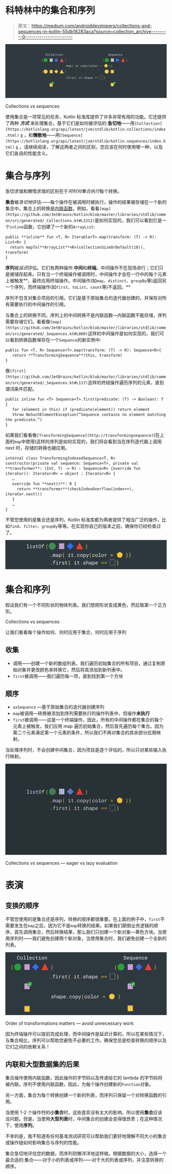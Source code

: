 # 科特林中的集合和序列

> 原文：<https://medium.com/androiddevelopers/collections-and-sequences-in-kotlin-55db18283aca?source=collection_archive---------0----------------------->

![](img/9ba06927c89a1359b18d24bf055b14b4.png)

Collections vs sequences

使用集合是一项常见的任务，Kotlin 标准库提供了许多非常有用的功能。它还提供了两种 ***方式*** 来处理集合，基于它们是如何被评估的:**急切地**——用`[Collection](https://kotlinlang.org/api/latest/jvm/stdlib/kotlin.collections/index.html)` [s](https://kotlinlang.org/api/latest/jvm/stdlib/kotlin.collections/index.html) ，和**懒散地**——用`[Sequence](https://kotlinlang.org/api/latest/jvm/stdlib/kotlin.sequences/index.html)` [s](https://kotlinlang.org/api/latest/jvm/stdlib/kotlin.sequences/index.html) 。请继续阅读，了解这两者之间的区别，您应该在何时使用哪一种，以及它们各自的性能含义。

# 集合与序列

急切求值和懒惰求值的区别在于*何时对集合执行*每个转换。

**集合**被*急切地*评估——每个操作在被调用时被执行，操作的结果被存储在一个新的集合中。集合上的转换是[内联函数](https://kotlinlang.org/docs/reference/inline-functions.html)。例如，看看`[map](https://github.com/JetBrains/kotlin/blob/master/libraries/stdlib/common/src/generated/_Collections.kt#L1312)`是如何实现的，我们可以看到它是一个`inline`函数，它创建了一个新的`ArrayList`:

```
public **inline** fun <T, R> Iterable<T>.map(transform: (T) -> R): List<R> {
  return mapTo(**ArrayList**<R>(collectionSizeOrDefault(10)), transform)
}
```

**序列**被*延迟*评估。它们有两种操作:**中间**和**终端**。中间操作不在现场进行；它们只是被储存起来。只有当一个终端操作被调用时，中间操作才会在一行中的每个元素上被触发**，最终应用终端操作。中间操作(如`map`、`distinct`、`groupBy`等)返回另一个序列，而终端操作(如`first`、`toList`、`count`等)不返回。**

序列不包含对集合项目的引用。它们是基于原始集合的迭代器创建的，并保存对所有需要执行的中间操作的引用。

与集合上的转换不同，序列上的中间转换不是内联函数—内联函数不能存储，序列需要存储它们。看看像`[map](https://github.com/JetBrains/kotlin/blob/master/libraries/stdlib/common/src/generated/_Sequences.kt#L860)`这样的中间操作是如何实现的，我们可以看到转换函数保存在一个`Sequence`的新实例中:

```
public fun <T, R> Sequence<T>.map(transform: (T) -> R): Sequence<R>{      
   return **TransformingSequence**(this, transform)
}
```

像`[first](https://github.com/JetBrains/kotlin/blob/master/libraries/stdlib/common/src/generated/_Sequences.kt#L117)`这样的终结操作遍历序列的元素，直到谓词条件匹配。

```
public inline fun <T> Sequence<T>.first(predicate: (T) -> Boolean): T {
   for (element in this) if (predicate(element)) return element
   throw NoSuchElementException(“Sequence contains no element matching the predicate.”)
}
```

如果我们看看像`[TransformingSequence](http://transformingsequence)`(在上面的`map`中使用)这样的序列是如何实现的，我们将会看到当在序列迭代器上调用 next 时，存储的转换也被应用。

```
internal class TransformingIndexedSequence<T, R> 
constructor(private val sequence: Sequence<T>, private val **transformer**: (Int, T) -> R) : Sequence<R> {override fun iterator(): Iterator<R> = object : Iterator<R> {
   …
   override fun **next()**: R {
     return **transformer**(checkIndexOverflow(index++), iterator.next())
   }
   …
}
```

不管您使用的是集合还是序列，Kotlin 标准库都为两者提供了相当广泛的操作，比如`find`、`filter`、`groupBy`等等。在实现你自己的版本之前，确保你已经检查过了。

![](img/bee6686c43ae3d0b94ed5c6a74bc3d58.png)

# 集合和序列

假设我们有一个不同形状的物体列表。我们想把形状变成黄色，然后取第一个正方形。

Collections vs sequences

让我们看看每个操作如何、何时应用于集合，何时应用于序列

## 收集

*   调用——创建一个新的数组列表。我们遍历初始集合的所有项目，通过复制原始对象并更改颜色来转换它，然后将其添加到新列表中。
*   `first`被调用——我们遍历每一项，直到找到第一个方块

## 顺序

*   `asSequence` —基于原始集合的迭代器创建序列
*   `map`被调用—转换被添加到序列需要执行的操作列表中，但操作**未执行**
*   `first`被调用——这是一个终端操作，因此，所有的中间操作都在集合的每个元素上被触发。我们应用 map 遍历初始集合，然后首先遍历每个集合。因为第二个元素满足第一个元素的条件，所以我们不再对集合的其余部分应用映射。

当处理序列时，不会创建中间集合，因为项目是逐个评估的，所以只对某些输入执行映射。

![](img/b55c90e3d4d8daa2dd71c423814d0df0.png)

Collections vs sequences — eager vs lazy evaluation

# 表演

## 变换的顺序

不管您使用的是集合还是序列，转换的顺序都很重要。在上面的例子中，`first`不需要发生在`map`之后，因为它不是`map`转换的结果。如果我们颠倒业务逻辑的顺序，首先调用集合，然后转换结果，那么我们只创建一个新对象—黄色方块。当使用序列时——我们避免创建两个新对象，当使用集合时，我们避免创建一个全新的列表。

![](img/ccb2302b616bd72bd491167c894b4c15.png)

Order of transformations matters — avoid unnecessary work

因为终端操作可以提前完成处理，而中间操作是延迟计算的，所以在某些情况下，与集合相比，序列可以帮助您避免不必要的工作。确保您总是检查转换的顺序以及它们之间的依赖关系！

## 内联和大型数据集的后果

集合操作使用内联函数，因此操作的字节码以及传递给它的 lambda 的字节码将被内联。序列不使用内联函数，因此，为每个操作创建新的`Function`对象。

另一方面，集合为每个转换创建一个新的列表，而序列只保留一个对转换函数的引用。

当使用 1-2 个操作符的**小集合**时，这些差异没有太大的影响，所以使用**集合**应该没问题。但是，当使用**大型列表**时，中间集合的创建会变得很昂贵；在这种情况下，使用**序列**。

不幸的是，我不知道有任何基准测试研究可以帮助我们更好地理解不同大小的集合或操作链如何影响集合与序列的性能。

集合急切地评估您的数据，而序列则懒洋洋地这样做。根据数据的大小，选择一个最合适的:集合——对于小的列表或序列——对于大的列表或序列，并注意转换的顺序。